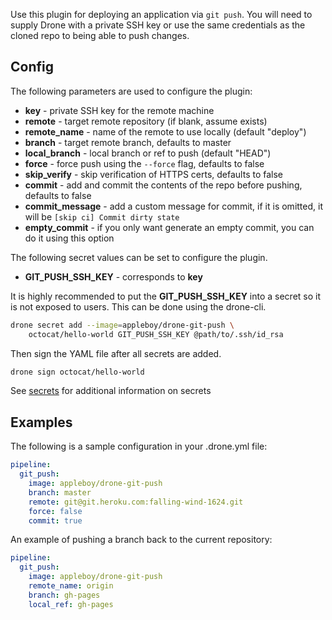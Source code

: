 Use this plugin for deploying an application via `git push`. You will need to
supply Drone with a private SSH key or use the same credentials as the cloned
repo to being able to push changes.

## Config

The following parameters are used to configure the plugin:

* **key** - private SSH key for the remote machine
* **remote** - target remote repository (if blank, assume exists)
* **remote_name** - name of the remote to use locally (default "deploy")
* **branch** - target remote branch, defaults to master
* **local_branch** - local branch or ref to push (default "HEAD")
* **force** - force push using the `--force` flag, defaults to false
* **skip_verify** - skip verification of HTTPS certs, defaults to false
* **commit** - add and commit the contents of the repo before pushing, defaults to false
* **commit_message** - add a custom message for commit, if it is omitted, it will be `[skip ci] Commit dirty state`
* **empty_commit** - if you only want generate an empty commit, you can do it using this option

The following secret values can be set to configure the plugin.

* **GIT_PUSH_SSH_KEY** - corresponds to **key**

It is highly recommended to put the **GIT_PUSH_SSH_KEY** into a secret so it is
not exposed to users. This can be done using the drone-cli.

```bash
drone secret add --image=appleboy/drone-git-push \
    octocat/hello-world GIT_PUSH_SSH_KEY @path/to/.ssh/id_rsa
```

Then sign the YAML file after all secrets are added.

```bash
drone sign octocat/hello-world
```

See [secrets](http://readme.drone.io/0.5/usage/secrets/) for additional
information on secrets

## Examples

The following is a sample configuration in your .drone.yml file:

```yaml
pipeline:
  git_push:
    image: appleboy/drone-git-push
    branch: master
    remote: git@git.heroku.com:falling-wind-1624.git
    force: false
    commit: true
```

An example of pushing a branch back to the current repository:

```yaml
pipeline:
  git_push:
    image: appleboy/drone-git-push
    remote_name: origin
    branch: gh-pages
    local_ref: gh-pages
```
